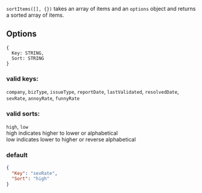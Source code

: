 `sortItems([], {})` takes an array of items and an `options` object and returns a sorted array of items.

## Options
```
{
  Key: STRING,
  Sort: STRING
}
```

### valid keys:
`company`, `bizType`, `issueType`, `reportDate`, `lastValidated`, `resolvedDate`, `sevRate`, `annoyRate`, `funnyRate`

### valid sorts:
`high`, `low`  
high indicates higher to lower or alphabetical  
low indicates lower to higher or reverse alphabetical

### default
```json
{
  "Key": "sevRate",
  "Sort": "high"
}
```
